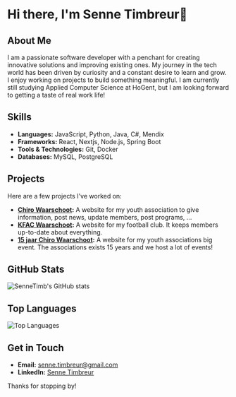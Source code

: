 # Hi there, I'm Senne Timbreur👋

## About Me

I am a passionate software developer with a penchant for creating innovative solutions and improving existing ones. My journey in the tech world has been driven by curiosity and a constant desire to learn and grow. I enjoy working on projects to build something meaningful. I am currently still studying Applied Computer Science at HoGent, but I am looking forward to getting a taste of real work life!

## Skills

- **Languages:** JavaScript, Python, Java, C#, Mendix
- **Frameworks:** React, Nextjs, Node.js, Spring Boot
- **Tools & Technologies:** Git, Docker
- **Databases:** MySQL, PostgreSQL

## Projects

Here are a few projects I've worked on:

- **[Chiro Waarschoot](https://www.chirowaarschoot.be/):** A website for my youth association to give information, post news, update members, post programs, ...
- **[KFAC Waarschoot](https://www.kfacwaarschoot.be/):** A website for my football club. It keeps members up-to-date about everything.
- **[15 jaar Chiro Waarschoot](https://15jaarchiro.be/):** A website for my youth associations big event. The associations exists 15 years and we host a lot of events!

## GitHub Stats

![SenneTimb's GitHub stats](https://github-readme-stats.vercel.app/api?username=SenneTimb&show_icons=true&theme=radical)

## Top Languages

![Top Languages](https://github-readme-stats.vercel.app/api/top-langs/?username=SenneTimb&layout=compact&theme=radical)

## Get in Touch

- **Email:** [senne.timbreur@gmail.com](mailto:senne.timbreur@gmail.com)
- **LinkedIn:** [Senne Timbreur](https://www.linkedin.com/in/senne-timbreur/)

Thanks for stopping by!
